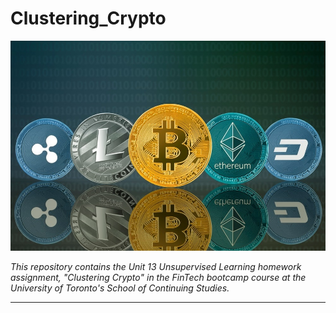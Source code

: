 # Clustering_Crypto

![crypto](Images/cryptocurrency.jpg)

*This repository contains the Unit 13 Unsupervised Learning homework assignment, "Clustering Crypto"  in the FinTech bootcamp course at the University of Toronto's School of Continuing Studies.*

---
